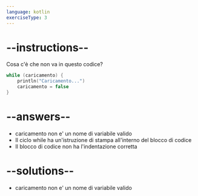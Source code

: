 ```yaml
---
language: kotlin
exerciseType: 3
---
```


# --instructions--

Cosa c'è che non va in questo codice?
```kotlin
while (caricamento) {
    println("Caricamento...")
    caricamento = false
}
```

# --answers--

- caricamento non e' un nome di variabile valido
- Il ciclo while ha un'istruzione di stampa all'interno del blocco di codice
- Il blocco di codice non ha l'indentazione corretta

# --solutions--

- caricamento non e' un nome di variabile valido
